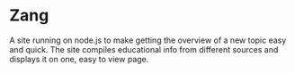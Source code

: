 # Zang

A site running on node.js  to make getting the overview of a new topic easy and quick.
The site compiles educational info from different sources and displays it on one, easy to view page.
